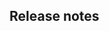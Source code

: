 <!--
Thanks for your change!

* Remember to *add tests* if you have added a new feature, or fixed a bug.
    Use the test case recorder: https://www.cursorless.org/docs/contributing/test-case-recorder

* Remember to *update the docs* if you've added a new feature.
    Link: https://github.com/cursorless-dev/cursorless/tree/main/docs

* Remember to *test the cheatsheet manually* if you've added a new action,
  modifier, or scope -- or changed any Talon files.

Remove this comment.
-->


## Release notes

